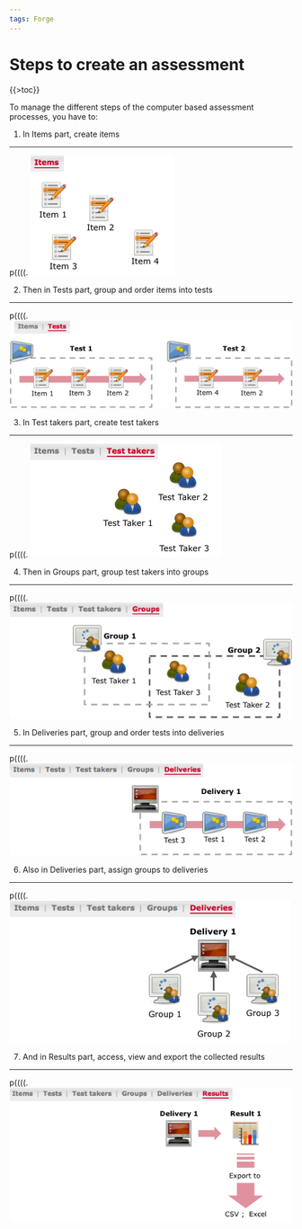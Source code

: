 ```yaml
---
tags: Forge
---
```


Steps to create an assessment
=============================

{{\>toc}}

To manage the different steps of the computer based assessment processes, you have to:

1. In Items part, create items
------------------------------

p((((. ![](resources/Create_Item.png)

2. Then in Tests part, group and order items into tests
-------------------------------------------------------

p((((. ![](resources/Create_Test.png)

3. In Test takers part, create test takers
------------------------------------------

p((((. ![](resources/Create_Testtaker.png)

4. Then in Groups part, group test takers into groups
-----------------------------------------------------

p((((. ![](resources/Create_Group.png)

5. In Deliveries part, group and order tests into deliveries
------------------------------------------------------------

p((((. ![](resources/Create_Delivery.png)

6. Also in Deliveries part, assign groups to deliveries
-------------------------------------------------------

p((((. ![](resources/Create_Delivery2.png)

7. And in Results part, access, view and export the collected results
---------------------------------------------------------------------

p((((. ![](resources/View_Result.png)

